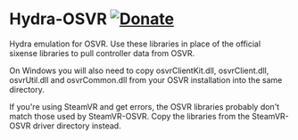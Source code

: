 # Hydra-OSVR [![Donate](https://nourish.je/assets/images/donate.svg)](http://ko-fi.com/A250KJT)

Hydra emulation for OSVR. Use these libraries in place of the official sixense libraries to pull controller data from OSVR.

On Windows you will also need to copy osvrClientKit.dll, osvrClient.dll, osvrUtil.dll and osvrCommon.dll from your OSVR installation into the same directory.

If you're using SteamVR and get errors, the OSVR libraries probably don't match those used by SteamVR-OSVR. Copy the libraries from the SteamVR-OSVR driver directory instead.
